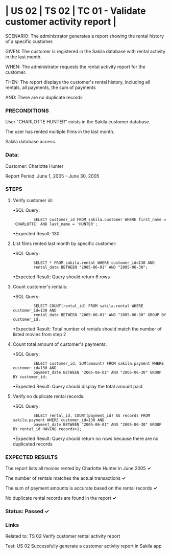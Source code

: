 # | US 02 | TS 02 | TC 01 - Validate customer activity report | #

SCENARIO: The administrator generates a report showing the rental history of a specific customer.

GIVEN: The customer is registered in the Sakila database with rental activity in the last month.

WHEN: The administrator requests the rental activity report for the customer.

THEN: The report displays the customer's rental history, including all rentals, all payments, the sum of payments

AND: There are no duplicate records

### PRECONDITIONS ###

User "CHARLOTTE HUNTER" exists in the Sakila customer database.

The user has rented multiple films in the last month.

Sakila database access.

### Data: ###

Customer: Charlotte Hunter

Report Period: June 1, 2005 - June 30, 2005

### STEPS ###

1. Verify customer id:

     •SQL Query:
   
                SELECT customer_id FROM sakila.customer WHERE first_name = 'CHARLOTTE' AND last_name = 'HUNTER';
   
     •Expected Result: 130

2. List films rented last month by specific customer:

     •SQL Query:
   
                SELECT * FROM sakila.rental WHERE customer_id=130 AND
                rental_date BETWEEN "2005-06-01" AND "2005-06-30";
   
     •Expected Result: Query should return 6 rows

4. Count customer's rentals:

     •SQL Query:
   
                SELECT COUNT(rental_id) FROM sakila.rental WHERE customer_id=130 AND
                rental_date BETWEEN "2005-06-01" AND "2005-06-30" GROUP BY customer_id;
   
     •Expected Result: Total number of rentals should match the number of listed movies from step 2

6. Count total amount of customer's payments:

     •SQL Query:
   
                SELECT customer_id, SUM(amount) FROM sakila.payment WHERE customer_id=130 AND
                payment_date BETWEEN "2005-06-01" AND "2005-06-30" GROUP BY customer_id;
   
     •Expected Result: Query should display the total amount paid

8. Verify no duplicate rental records:

     •SQL Query:
   
                SELECT rental_id, COUNT(payment_id) AS records FROM sakila.payment WHERE customer_id=130 AND
                payment_date BETWEEN "2005-06-01" AND "2005-06-30" GROUP BY rental_id HAVING records>1;
   
     •Expected Result: Query should return no rows because there are no duplicated records

### EXPECTED RESULTS ###

The report lists all movies rented by Charlotte Hunter in June 2005      **✓**

The number of rentals matches the actual transactions      **✓**

The sum of payment amounts is accurate based on the rental records      **✓**

No duplicate rental records are found in the report      **✓**

### Status: Passed ✓ ###

### Links ###

Related to: TS 02 Verify customer rental activity report

Test: US 02 Successfully generate a customer activity report in Sakila app
